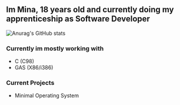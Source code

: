 ## Im Mina, 18 years old and currently doing my apprenticeship as Software Developer

![Anurag's GitHub stats](https://github-readme-stats.vercel.app/api/top-langs/?username=MINAqwq&show_icons=true&theme=tokyonight)

### Currently im mostly working with
- C (C98)
- GAS (X86/i386)

### Current Projects
- Minimal Operating System
